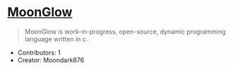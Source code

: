 # [MoonGlow](README.md)

> MoonGlow is work-in-progress, open-source, dynamic programming language written in c.

- Contributors: 1
- Creator: Moondark876
